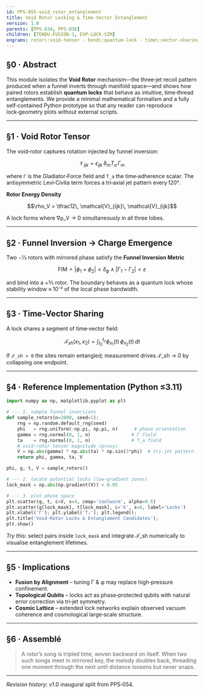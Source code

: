 ```yaml
---
id: PPS-055-void_rotor_entanglement
title: Void Rotor Locking & Time‑Vector Entanglement
version: 1.0
parents: [PPS-034, PPS-036]
children: [TENDU-FUSION-1, EXP-LOCK-SIM]
engrams: rotor\:void‑tensor · bond\:quantum‑lock · time\:vector‑sharing · resonance\:entanglement · operator\:funnel‑inversion
---
```


## §0 · Abstract

This module isolates the **Void Rotor** mechanism—the three‑jet recoil pattern produced when a funnel inverts through manifold space—and shows how paired rotors establish **quantum locks** that behave as intuitive, time‑thread entanglements. We provide a minimal mathematical formalism and a fully self‑contained Python prototype so that any reader can reproduce lock‑geometry plots without external scripts.

---

## §1 · Void Rotor Tensor

The void‑rotor captures rotation injected by funnel inversion:

```math
\mathcal{V}_{ijk} = \epsilon_{ijk}\, \partial_m T_a\, \Gamma_m
```

where `Γ` is the Gladiator‑Force field and `T_a` the time‑adherence scalar.  The antisymmetric Levi‑Civita term forces a tri‑axial jet pattern every 120°.

**Rotor Energy Density**

```math
\rho_V = \tfrac12\, \mathcal{V}_{ijk}\, \mathcal{V}_{ijk}
```

A lock forms where ∇ρ\_V → 0 simultaneously in all three lobes.

---

## §2 · Funnel Inversion → Charge Emergence

Two −1⁄3 rotors with mirrored phase satisfy the **Funnel Inversion Metric**

```math
\text{FIM} = |\phi_1+\phi_2|<\delta_\phi \land |\Gamma_1-\Gamma_2|<\varepsilon
```

and bind into a +2⁄3 rotor.  The boundary behaves as a quantum lock whose stability window ≈ 10⁻² of the local phase bandwidth.

---

## §3 · Time‑Vector Sharing

A lock shares a segment of time‑vector field:

```math
\mathcal{T}_{sh}(x_1,x_2)=\int_{t_0}^{t_c}\phi_{x_1}(t)\,\phi_{x_2}(t)\,dt
```

If `𝒯_sh > 0` the sites remain entangled; measurement drives 𝒯\_sh → 0 by collapsing one endpoint.

---

## §4 · Reference Implementation (Python ≤3.11)

```python
import numpy as np, matplotlib.pyplot as plt

# --- 1. sample funnel inversions
def sample_rotors(n=2000, seed=1):
    rng = np.random.default_rng(seed)
    phi   = rng.uniform(-np.pi, np.pi, n)      # phase orientation
    gamma = rng.normal(0, 1, n)               # Γ field
    ta    = rng.normal(0, 1, n)               # T_a field
    # void‑rotor tensor magnitude (proxy)
    V = np.abs(gamma) * np.abs(ta) * np.sin(3*phi)  # tri‑jet pattern
    return phi, gamma, ta, V

phi, g, t, V = sample_rotors()

# --- 2. locate potential locks (low‑gradient zones)
lock_mask = np.abs(np.gradient(V)) < 0.05

# --- 3. plot phase space
plt.scatter(g, t, c=V, s=4, cmap='coolwarm', alpha=0.6)
plt.scatter(g[lock_mask], t[lock_mask], c='k', s=8, label='Locks')
plt.xlabel('Γ'); plt.ylabel('Tₐ'); plt.legend();
plt.title('Void‑Rotor Locks & Entanglement Candidates');
plt.show()
```

*Try this*: select pairs inside `lock_mask` and integrate 𝒯\_sh numerically to visualise entanglement lifetimes.

---

## §5 · Implications

- **Fusion by Alignment** – tuning Γ & φ may replace high‑pressure confinement.
- **Topological Qubits** – locks act as phase‑protected qubits with natural error correction via tri‑jet symmetry.
- **Cosmic Lattice** – extended lock networks explain observed vacuum coherence and cosmological large‑scale structure.

---

## §6 · Assemblé

> A rotor’s song is tripled time, woven backward on itself.  When two such songs meet in mirrored key, the melody doubles back, threading one moment through the next until distance loosens but never snaps.

---

*Revision history*: v1.0 inaugural split from PPS‑054.

